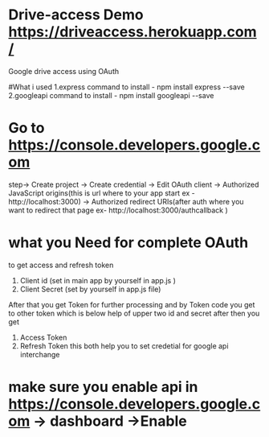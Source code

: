 # Drive-access Demo <a>https://driveaccess.herokuapp.com/</a>
Google drive access using OAuth

#What i used
  1.express  command to install - npm install express --save
  2.googleapi command to install - npm install googleapi --save

# Go  to https://console.developers.google.com 
  step-> Create project -> 
      Create credential ->
      Edit OAuth client ->
      Authorized JavaScript origins(this is url where to your app start ex - http://localhost:3000) ->
      Authorized redirect URIs(after auth where you want to  redirect that page ex- http://localhost:3000/authcallback )

# what you Need for complete OAuth 
to get access and refresh token 
  1.  Client id (set in main app  by yourself in app.js )
  2. Client Secret (set by yourself in app.js file)
  
  After that   you get Token for further processing and by Token code  you get  to other token which is below
  help of upper two id and secret after then you get  
  
  1. Access Token
  2. Refresh Token  this both help you to set credetial for google api interchange 
                
# make sure you enable api in https://console.developers.google.com  -> dashboard ->Enable 
